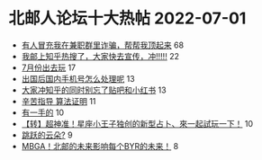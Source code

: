 # 北邮人论坛十大热帖 2022-07-01

- [有人冒充我在兼职群里诈骗，帮帮我顶起来](https://bbs.byr.cn/article/Picture/3324642) 68
- [我邮上知乎热搜了，大家快去宣传，冲!!!!!](https://bbs.byr.cn/article/StudyShare/204420) 22
- [7月份出去玩](https://bbs.byr.cn/article/Travel/146298) 17
- [出国后国内手机号怎么处理呢](https://bbs.byr.cn/article/GoAbroad/387284) 13
- [大家冲知乎的同时别忘了贴吧和小红书](https://bbs.byr.cn/article/AimBUPT/107136) 13
- [辛苦指导 算法证明](https://bbs.byr.cn/article/ACM_ICPC/100581) 11
- [有一手的](https://bbs.byr.cn/article/Comic/632427) 10
- [【转】超神准！星座小王子独创的新型占卜、來一起試玩一下！](https://bbs.byr.cn/article/Constellations/326533) 10
- [跳跃的云朵?](https://bbs.byr.cn/article/Photo/273551) 9
- [MBGA！北邮的未来影响每个BYR的未来！](https://bbs.byr.cn/article/Talking/6354329) 8


